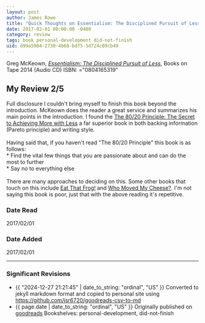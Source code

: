 ```yaml
---
layout: post
author: James Rowe
title: "Quick Thoughts on Essentialism: The Disciplined Pursuit of Less"
date: 2017-02-01 00:00:00 -0400
category: review
tags: book personal-development did-not-finish
uid: d99a5904-2730-4b68-bdf5-5d724c09cb49
---
```


Greg McKeown, *[Essentialism: The Disciplined Pursuit of Less](https://www.goodreads.com/book/show/18119443)*,  Books on Tape 2014 (Audio CD) ISBN: ="0804165319"

## My Review 2/5

Full disclosure I couldn't bring myself to finish this book beyond the introduction. McKeown does the reader a great service and summarizes his main points in the introduction. I found the [The 80/20 Principle: The Secret to Achieving More with Less](https://www.goodreads.com/book/show/181206) a far superior book in both backing information (Pareto principle) and writing style.<br/><br/>Having said that, if you haven't read "The 80/20 Principle" this book is as follows:<br/>* Find the vital few things that you are passionate about and can do the most to further<br/>* Say no to everything else<br/><br/>There are many approaches to deciding on this. Some other books that touch on this include [Eat That Frog!](https://www.goodreads.com/book/show/95887) and [Who Moved My Cheese?](https://www.goodreads.com/book/show/4894). I'm not saying this book is poor, just that with the above reading it's repetitive.

### Date Read
2017/02/01

### Date Added
2017/02/01

---

### Significant Revisions

- {{ "2024-12-27 21:21:45" | date_to_string: "ordinal", "US" }} Converted to jekyll markdown format and copied to personal site using <https://github.com/jsr6720/goodreads-csv-to-md>
- {{ page.date | date_to_string: "ordinal", "US" }} Originally published on [goodreads](https://www.goodreads.com) Bookshelves: personal-development, did-not-finish